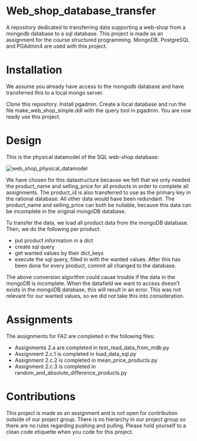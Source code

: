 # Web_shop_database_transfer
A repository dedicated to transferring data supporting a web-shop from a mongodb database to a sql database. 
This project is made as an assignment for the course structured programming. 
MongoDB, PostgreSQL and PGAdmin4 are used with this project.

# Installation
We assume you already have access to the mongodb database and have transferred this to a local mongo server.

Clone this repository.
Install pgadmin. Create a local database and run the file make_web_shop_simple.ddl with the query tool in pgadmin.
You are now ready use this project.

# Design
This is the physical datamodel of the SQL web-shop database:

![web_shop_physical_datamodel](https://user-images.githubusercontent.com/96492291/158082661-25111f16-acdf-493c-a097-8c7961251d29.png)

We have chosen for this datastructure because we felt that we only needed the product_name and selling_price for all 
products in order to complete all assignments. The product_id is also transferred to use as the primary key in the 
rational database. All other data would have been redundant. The product_name and selling_price can both be nullable, 
because this data can be incomplete in the original mongoDB database.

To transfer the data, we load all product data from the mongoDB database. Then, we do the following per product:
- put product information in a dict
- create sql query
- get wanted values by their dict_keys
- execute the sql query, filled in with the wanted values.
After this has been done for every product, commit all changed to the database. 

The above conversion algorithm could cause trouble if the data in the mongoDB is incomplete. When the datafield we 
want to access doesn't exists in the mongoDB database, this will result in an error. This was not relevant for our
wanted values, so we did not take this into consideration. 

# Assignments
The assignments for FA2 are completed in the following files:
- Assignments 2.a are completed in test_read_data_from_mdb.py
- Assignment 2.c.1 is completed in load_data_sql.py
- Assignment 2.c.2 is completed in mean_price_products.py
- Assignment 2.c.3 is completed in random_and_absolute_difference_products.py

# Contributions
This project is made as an assignment and is not open for contribution outside of our project group.
There is no hierarchy in our project group so there are no rules regarding pushing and pulling. 
Please hold yourself to a clean code etiquette when you code for this project.
 
